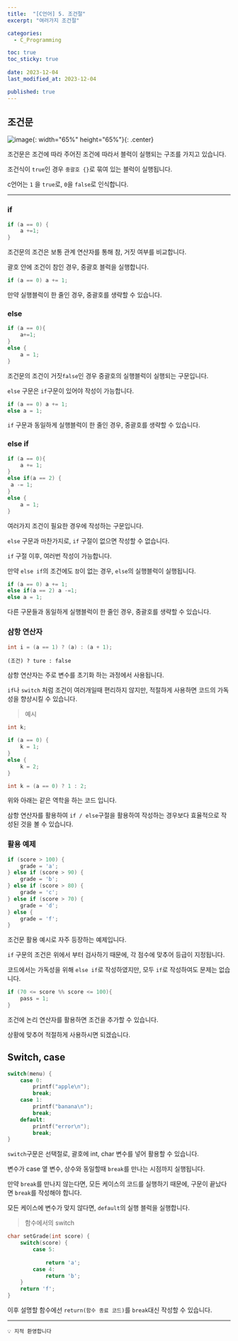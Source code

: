 ```yaml
---
title:  "[C언어] 5. 조건절"
excerpt: "여러가지 조건절"

categories:
  - C_Programming

toc: true
toc_sticky: true
 
date: 2023-12-04
last_modified_at: 2023-12-04

published: true
---
```


## 조건문 
![image](https://github.com/leehan416/Blog_comments/assets/35258105/abfe467a-494d-4863-b1ea-00cee187df86){: width="65%" height="65%"}{: .center}

조건문은 조건에 따라 주어진 조건에 따라서 블럭이 실행되는 구조를 가지고 있습니다.

조건식이 `true`인 경우 `중괄호 {}`로 묶여 있는 블럭이 실행됩니다.

c언어는 `1` 을 `true`로, `0`을 `false`로 인식합니다.

---

### if
```c
if (a == 0) {
    a +=1;
}
```

조건문의 조건은 보통 관계 연산자를 통해 참, 거짓 여부를 비교합니다.

괄호 안에 조건이 참인 경우, 중괄호 블럭을 실행합니다.

```c
if (a == 0) a += 1;
```
만약 실행블럭이 한 줄인 경우, 중괄호를 생략할 수 있습니다.

### else
```c
if (a == 0){
    a+=1;
} 
else {
    a = 1;
}
```
조건문의 조건이 거짓`false`인 경우 중괄호의 실행블럭이 실행되는 구문입니다.

`else` 구문은 `if`구문이 있어야 작성이 가능합니다.

```c
if (a == 0) a += 1;
else a = 1;
```
`if` 구문과 동일하게 실행블럭이 한 줄인 경우, 중괄호를 생략할 수 있습니다.

### else if 
```c
if (a == 0){
    a += 1;
} 
else if(a == 2) {
 a -= 1;
} 
else {
    a = 1;
}
```
여러가지 조건이 필요한 경우에 작성하는 구문입니다.

`else` 구문과 마찬가지로, `if` 구절이 없으면 작성할 수 없습니다.

`if` 구절 이후, 여러번 작성이 가능합니다.

만약 `else if`의 조건에도 `참`이 없는 경우, `else`의 실행블럭이 실행됩니다.


```c
if (a == 0) a += 1;
else if(a == 2) a -=1;
else a = 1;
```
다른 구문들과 동일하게 실행블럭이 한 줄인 경우, 중괄호를 생략할 수 있습니다.

### 삼항 연산자

```c
int i = (a == 1) ? (a) : (a + 1);
```
```
(조건) ? ture : false
```
삼항 연산자는 주로 변수를 초기화 하는 과정에서 사용됩니다.


`if`나 `switch` 처럼 조건이 여러개일때 편리하지 않지만, 적절하게 사용하면 코드의 가독성을 향상시킬 수 있습니다.

> 예시

```c
int k;

if (a == 0) {
    k = 1;
}
else {
    k = 2;
}
```

```c
int k = (a == 0) ? 1 : 2;
```
위와 아래는 같은 역학을 하는 코드 입니다.

삼항 연산자를 활용하여 `if / else`구절을 활용하여 작성하는 경우보다 효율적으로 작성된 것을 볼 수 있습니다.


### 활용 예제
```c
if (score > 100) {
    grade = 'a';
} else if (score > 90) {
    grade = 'b';
} else if (score > 80) {
    grade = 'c';
} else if (score > 70) {
    grade = 'd';
} else {
    grade = 'f';
}
```

조건문 활용 예시로 자주 등장하는 예제입니다. 

`if` 구문의 조건은 위에서 부터 검사하기 때문에, 각 점수에 맞추어 등급이 지정됩니다.

코드에서는 가독성을 위해 `else if`로 작성하였지만, 모두 `if`로 작성하여도 문제는 없습니다.

```c
if (70 <= score %% score <= 100){
    pass = 1;
}
```
조건에 논리 연산자를 활용하면 조건을 추가할 수 있습니다.

상황에 맞추어 적절하게 사용하시면 되겠습니다.

## Switch, case

```c
switch(menu) {
    case 0:
        printf("apple\n");
        break;
    case 1:
        printf("banana\n");
        break;
    default: 
        printf("error\n");
        break;
}
```
`switch`구문은 선택절로, 괄호에 int, char 변수를 넣어 활용할 수 있습니다.

변수가 case 옆 변수, 상수와 동일할때 `break`를 만나는 시점까지 실행됩니다.

만약 `break`를 만나지 않는다면, 모든 케이스의 코드를 실행하기 때문에, 구문이 끝났다면 `break`를 작성해야 합니다.

모든 케이스에 변수가 맞지 않다면, `default`의 실행 블럭을 실행합니다.



> 함수에서의 switch

```c
char setGrade(int score) {
    switch(score) {
        case 5:
            
            return 'a';
        case 4:
            return 'b';
    }
    return 'f';
}
```

이후 설명할 함수에선 `return(함수 종료 코드)`를 `break`대신 작성할 수 있습니다.

---

```
💡 지적 환영합니다
```
